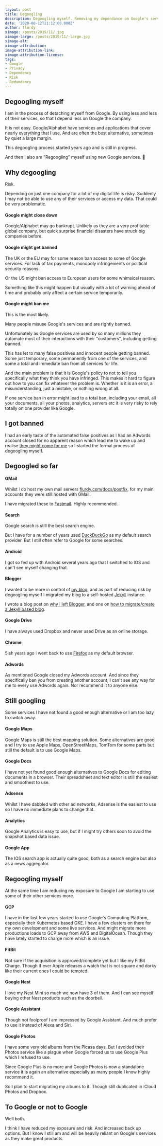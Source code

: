 ```yaml
---
layout: post
title: Degoogling
description: Degoogling myself. Removing my dependance on Google's services. And Regoogling myself.
date: '2020-08-12T21:12:00.000Z'
author: flurdy
ximage: /posts/2019/11/.jpg
ximage-large: /posts/2019/11/-large.jpg
ximage-alt:
ximage-attribution:
image-attribution-link:
ximage-attribution-license:
tags:
- Google
- Privacy
- Dependency
- Risk
- Redundancy
---
```


## Degoogling myself

I am in the process of detaching myself from Google. By using less and less of their services, so that I depend less on Google the company.

It is not easy. Google/Alphabet have services and applications that cover nearly everything that I use. And are often the best alternative, sometimes by quiet a large margin.

This degoogling process started years ago and is still in progress.

And then I also am "Regoogling" myself using new Google services. &#129318;


## Why degoogling

Risk.

Depending on just one company for a lot of my digital life is risky. Suddenly I may not be able to use any of their services or access my data. That could be very problematic.


#### Google might close down

Google/Alphabet may go bankrupt. Unlikely as they are a very profitable global company, but quick surprise financial disasters have struck big companies before.


#### Google might get banned

The UK or the EU may for some reason ban access to some of Google services. For lack of tax payments, monopoly infringements or political security reasons.

Or the US might ban access to European users for some whimsical reason.

Something like this might happen but usually with a lot of warning ahead of time and probably only affect a certain service temporarily.


#### Google might ban me

This is the most likely.

Many people misuse Google's services and are rightly banned.

Unfortunately as Google services are used by so many millions they automate most of their interactions with their "customers", including getting banned.

This has let to many false positives and innocent people getting banned. Some just temporary, some permanently from one of the services, and some a total and immediate ban from all services for life.

And the main problem is that it is Google's policy to not to tell you specifically what they think you have infringed. This makes it hard to figure out how to you can fix whatever the problem is. Whether is it is an error, a misunderstanding, just a mistake, or nothing wrong at all.

If one service ban in error might lead to a total ban, including your email, all your documents, all your photos, analytics, servers etc it is very risky to rely totally on one provider like Google.


## I got banned

I had an early taste of the automated false positives as I had an Adwords account closed for no apparent reason which lead me to wake up and realise [they might come for me](https://en.wikipedia.org/wiki/First_they_came_...) so I started the formal process of degoogling myself.



## Degoogled so far

#### GMail

Whilst I do host my own mail servers [flurdy.com/docs/postfix](https://flurdy.com/docs/postfix/), for my main accounts they were still hosted with GMail.

I have migrated these to [Fastmail](https://fastmail.com). Highly recommended.


#### Search

Google search is still the best search engine.

But I have for a number of years used [DuckDuckGo](https://duckduckgo.com) as my default search provider. But I still often refer to Google for some searches.


#### Android

I got so fed up with Android several years ago that I switched to IOS and can't see myself changing that.


#### Blogger

I wanted to be more in control of [my blog](https://blog.flurdy.com), and as part of reducing risk by degoogling myself I migrated my blog to a self-hosted [Jekyll](https://jekyllrb.com/) instance.

I wrote a blog post on [why I left Blogger](https://blog.flurdy.com/2019/02/migrating-blog-away-from-blogger.html),
and one on [how to migrate/create a Jekyll based blog](https://blog.flurdy.com/2019/02/migrate-blog-to-jekyll.html).


#### Google Drive

I have always used Dropbox and never used Drive as an online storage.


#### Chrome

5ish years ago I went back to use [Firefox](https://www.mozilla.org/en-GB/firefox/new/) as my default browser.

#### Adwords

As mentioned Google closed my Adwords account. And since they specifically ban you from creating another account, I can't see any way for me to every use Adwords again. Nor recommend it to anyone else.


## Still googling

Some services I have not found a good enough alternative or I am too lazy to switch away.


#### Google Maps

Google Maps is still the best mapping solution. Some alternatives are good and I try to use Apple Maps, OpenStreetMaps, TomTom for some parts but still the default is to use Google Maps.


#### Google Docs

I have not yet found good enough alternatives to Google Docs for editing documents in a browser. Their spreadsheet and text editor is still the easiest and smoothest to use.


#### Adsense

Whilst I have dabbled with other ad networks, Adsense is the easiest to use so I have no immediate plans to change that.


#### Analytics

Google Analytics is easy to use, but if I might try others soon to avoid the snapshot based data issue.


#### Google App

The IOS search app is actually quite good, both as a search engine but also as a news aggregator.


## Regoogling myself

At the same time I am reducing my exposure to Google I am starting to use some of their other services more.


#### GCP

I have in the last few years started to use Google's Computing Platform, especially their Kubernetes based GKE. I have a few clusters on there for my own development and some live services. And might migrate more productions loads to GCP away from AWS and DigitalOcean. Though they have lately started to charge more which is an issue.


#### FitBit

Not sure if the acquisition is approved/complete yet but I like my FitBit Charge. Though if ever Apple releases a watch that is not square and dorky like their current ones I could be tempted.


#### Google Nest

I love my Nest Mini so much we now have 3 of them. And I can see myself buying other Nest products such as the doorbell.


#### Google Assistant

Though not foolproof I am impressed by Google Assistant. And much prefer to use it instead of Alexa and Siri.


#### Google Photos

I have some very old albums from the Picasa days. But I avoided their Photos service like a plague when Google forced us to use Google Plus which I refused to use.

Since Google Plus is no more and Google Photos is now a standalone service  it is again an alternative especially as many people I know highly recommend it.

So I plan to start migrating my albums to it. Though still duplicated in iCloud Photos and Dropbox.


## To Google or not to Google

Well both.

I think I have reduced my exposure and risk. And increased back up options. But I know I still am and will be heavily reliant on Google's services as they make great products.
